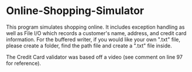 # Online-Shopping-Simulator

This program simulates shopping online. It includes exception handling as well as File I/O which records a customer's name, address, and credit card information. For the buffered writer, if you would like your own ".txt" file, please create a folder, find the path file and create a ".txt" file inside. 

The Credit Card validator was based off a video (see comment on line 97 for reference). 
